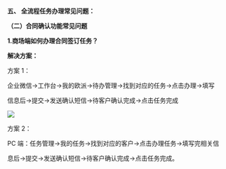 ﻿**五、 全流程任务办理常见问题：**

<a name="bookmark1"></a>**（二）合同确认功能常见问题**


**1.商场端如何办理合同签订任务？**

**解决方案：**

方案 1：

企业微信→工作台→我的欧派→待办管理→找到对应的任务→点击办理→填写

信息后→提交→发送确认短信→待客户确认完成→点击任务完成


![](Aspose.Words.a3e72162-6a76-4a8c-9661-32f7707cded5.001.png)

方案 2：

PC 端：任务管理→我的任务→找到对应的客户→点击办理任务→填写完相关信

息后→提交→发送确认短信→待客户确认完成→点击任务完成。



